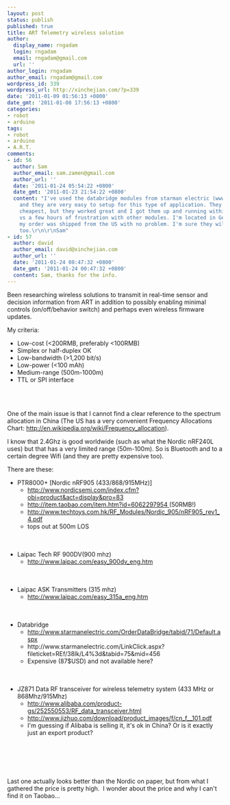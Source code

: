 ```yaml
---
layout: post
status: publish
published: true
title: ART Telemetry wireless solution
author:
  display_name: rngadam
  login: rngadam
  email: rngadam@gmail.com
  url: ''
author_login: rngadam
author_email: rngadam@gmail.com
wordpress_id: 339
wordpress_url: http://xinchejian.com/?p=339
date: '2011-01-09 01:56:13 +0800'
date_gmt: '2011-01-08 17:56:13 +0800'
categories:
- robot
- arduino
tags:
- robot
- arduino
- A.R.T.
comments:
- id: 56
  author: Sam
  author_email: sam.zamen@gmail.com
  author_url: ''
  date: '2011-01-24 05:54:22 +0800'
  date_gmt: '2011-01-23 21:54:22 +0800'
  content: "I've used the databridge modules from starman electric (www.starmanelectric.com),
    and they are very easy to setup for this type of application. They wern't the
    cheapest, but they worked great and I got them up and running within a few minutes
    vs a few hours of frustration with other modules. I'm located in Germany, and
    my order was shipped from the US with no problem. I'm sure they will ship to China
    too.\r\n\r\nSam"
- id: 57
  author: david
  author_email: david@xinchejian.com
  author_url: ''
  date: '2011-01-24 08:47:32 +0800'
  date_gmt: '2011-01-24 00:47:32 +0800'
  content: Sam, thanks for the info.
---
```

<div id="_mcePaste">Been researching wireless solutions to transmit in real-time sensor and decision information from ART in addition to possibly enabling minimal controls (on/off/behavior switch) and perhaps even wireless firmware updates.</div></p>
<div id="_mcePaste"></div></p>
<div>My criteria:</div></p>
<div>
<ul>
<li>Low-cost (<200RMB, preferably <100RMB)</li>
<li>Simplex or half-duplex OK</li>
<li>Low-bandwidth (>1,200 bit/s)</li>
<li>Low-power (<100 mAh)</li>
<li>Medium-range (500m-1000m)</li>
<li>TTL or SPI interface</li><br />
</ul><br />
</div></p>
<div id="_mcePaste">One of the main issue is that I cannot find a clear reference to the spectrum allocation in China (The US has a very convenient Frequency Allocations Chart: <a href="http://en.wikipedia.org/wiki/Frequency_allocation">http://en.wikipedia.org/wiki/Frequency_allocation</a>).</div></p>
<div></div></p>
<div id="_mcePaste">I know that 2.4Ghz is good worldwide (such as what the Nordic nRF240L uses) but that has a very limited range (50m-100m). So is Bluetooth and to a certain degree Wifi (and they are pretty expensive too).</div></p>
<div></div></p>
<div>There are these:</div></p>
<div>
<ul>
<li>PTR8000+ [Nordic nRF905 (433/868/915MHz)]
<ul>
<li><a href="http://www.nordicsemi.com/index.cfm?obj=product&amp;act=display&amp;pro=83">http://www.nordicsemi.com/index.cfm?obj=product&amp;act=display&amp;pro=83</a></li>
<li><a href="http://item.taobao.com/item.htm?id=6062297954 ">http://item.taobao.com/item.htm?id=6062297954 </a>(50RMB!)</li>
<li><a href="http://www.techtoys.com.hk/RF_Modules/Nordic_905/nRF905_rev1_4.pdf">http://www.techtoys.com.hk/RF_Modules/Nordic_905/nRF905_rev1_4.pdf</a></li>
<li>tops out at 500m LOS</li><br />
</ul><br />
</li></p>
<li>Laipac Tech RF 900DV(900 mhz)
<ul>
<li><a href="http://www.laipac.com/easy_900dv_eng.htm">http://www.laipac.com/easy_900dv_eng.htm</a></li><br />
</ul><br />
</li></p>
<li>Laipac ASK Transmitters (315 mhz)
<ul>
<li><a href="http://www.laipac.com/easy_900dv_eng.htm">http://www.laipac.com/easy_315a_eng.htm</a></li><br />
</ul><br />
</li></p>
<li>Databridge
<ul>
<li><a href="http://www.starmanelectric.com/OrderDataBridge/tabid/71/Default.aspx">http://www.starmanelectric.com/OrderDataBridge/tabid/71/Default.aspx</a></li>
<li>http://www.starmanelectric.com/LinkClick.aspx?fileticket=REf/38lk/L4%3d&amp;tabid=75&amp;mid=456</li>
<li>Expensive (87$USD) and not available here?</li><br />
</ul><br />
</li></p>
<li>JZ871 Data RF transceiver for wireless telemetry system (433 MHz or 868Mhz/915Mhz)
<ul>
<li><a href="http://www.laipac.com/easy_900dv_eng.htm">http://www.alibaba.com/product-gs/252550553/RF_data_transceiver.html</a></li>
<li><a href="http://www.jizhuo.com/download/product_images/f/cn_f__101.pdf">http://www.jizhuo.com/download/product_images/f/cn_f__101.pdf</a></li>
<li>I'm guessing if Alibaba is selling it, it's ok in China? Or is it exactly just an export product?</li><br />
</ul><br />
</li><br />
</ul><br />
</div></p>
<div id="_mcePaste">Last one actually looks better than the Nordic on paper, but from what I gathered the price is pretty high. &nbsp;I wonder about the price and why I can't find it on Taobao...</div></p>
